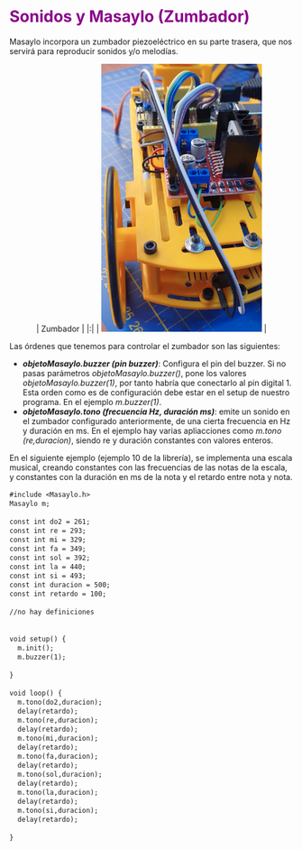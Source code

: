 # <FONT COLOR=#8B008B>Sonidos y Masaylo (Zumbador)</font>
Masaylo incorpora un zumbador piezoeléctrico en su parte trasera, que nos servirá para reproducir sonidos y/o melodías.

<center>

| Zumbador |
|:|
| ![Zumbador](../img/conexionado-pruebas/UNO/conex-zumbador.png) |

</center>

Las órdenes que tenemos para controlar el zumbador son las siguientes:

* ***objetoMasaylo.buzzer (pin buzzer)***: Configura el pin del buzzer. Si no pasas parámetros *objetoMasaylo.buzzer()*, pone los valores *objetoMasaylo.buzzer(1)*, por tanto habría que conectarlo al pin digital 1. Esta orden como es de configuración debe estar en el setup de nuestro programa. En el ejemplo *m.buzzer(1)*.
* ***objetoMasaylo.tono (frecuencia Hz, duración ms)***: emite un sonido en el zumbador configurado anteriormente, de una cierta frecuencia en Hz y duración en ms. En el ejemplo hay varias apliacciones como *m.tono (re,duracion)*, siendo re y duración constantes con valores enteros.

En el siguiente ejemplo (ejemplo 10 de la librería), se implementa una escala musical, creando constantes con las frecuencias de las notas de la escala, y constantes con la duración en ms de la nota y el retardo entre nota y nota.

~~~
#include <Masaylo.h>
Masaylo m;

const int do2 = 261;
const int re = 293;
const int mi = 329;
const int fa = 349;
const int sol = 392;
const int la = 440;
const int si = 493;
const int duracion = 500;
const int retardo = 100;

//no hay definiciones


void setup() {
  m.init();
  m.buzzer(1);

}

void loop() {
  m.tono(do2,duracion);
  delay(retardo);
  m.tono(re,duracion);
  delay(retardo);
  m.tono(mi,duracion);
  delay(retardo);
  m.tono(fa,duracion);
  delay(retardo);
  m.tono(sol,duracion);
  delay(retardo);
  m.tono(la,duracion);
  delay(retardo);
  m.tono(si,duracion);
  delay(retardo);

}
~~~